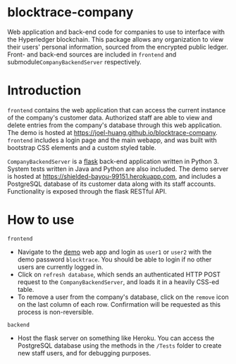 # blocktrace-company
Web application and back-end code for companies to use to interface with the Hyperledger blockchain. This package allows any organization to view their users' personal information, sourced from the encrypted public ledger. Front- and back-end sources are included in `frontend` and submodule`CompanyBackendServer` respectively.

# Introduction
`frontend` contains the web application that can access the current instance of the company's customer data. Authorized staff are able to view and delete entries from the company's database through this web application. The demo is hosted at https://joel-huang.github.io/blocktrace-company. `frontend` includes a login page and the main webapp, and was built with bootstrap CSS elements and a custom styled table.

`CompanyBackendServer` is a [flask]("http://flask.pocoo.org/") back-end application written in Python 3. System tests written in Java and Python are also included. The demo server is hosted at https://shielded-bayou-99151.herokuapp.com, and includes a PostgreSQL database of its customer data along with its staff accounts. Functionality is exposed through the flask RESTful API.

# How to use
`frontend`
* Navigate to the [demo]("https://joel-huang.github.io/blocktrace-company") web app and login as `user1` or `user2` with the demo password `blocktrace`. You should be able to login if no other users are currently logged in.
* Click on `refresh database`, which sends an authenticated HTTP POST request to the `CompanyBackendServer`, and loads it in a heavily CSS-ed table.
* To remove a user from the company's database, click on the `remove` icon on the last column of each row. Confirmation will be requested as this process is non-reversible.   

`backend`
* Host the flask server on something like Heroku. You can access the PostgreSQL database using the methods in the `/Tests` folder to create new staff users, and for debugging purposes.
